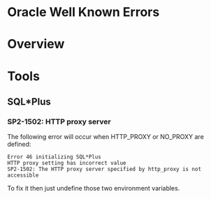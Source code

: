 Oracle Well Known Errors
========================

# Overview

# Tools

## SQL*Plus

### SP2-1502: HTTP proxy server

The following error will occur when HTTP_PROXY or NO_PROXY are defined:

```
Error 46 initializing SQL*Plus
HTTP proxy setting has incorrect value
SP2-1502: The HTTP proxy server specified by http_proxy is not accessible
```

To fix it then just undefine those two environment variables.
